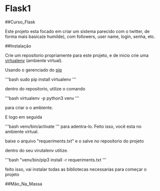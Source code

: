 # Flask1

##Curso_Flask

Este projeto esta focado em criar um sistema parecido com o twitter, de forma mais basica(e humilde), com followers, user name, login, senha, etc. 


##Instalação

Crie um repositorio propriamente para este projeto, e de inicio crie uma [virtualenv](https://pypi.org/project/virtualenv/) (ambiente virtual).

Usando o gerenciado do [pip](https://pip.pypa.io/en/stable/) 

'''bash
sudo pip install virtualenv 
'''

dentro do repositorio, utilize o comando 

'''bash
virtualenv -p python3 venv
'''

para criar o o ambiente.

E logo em seguida 

'''bash
venv/bin/activate
'''
para adentra-lo. Feito isso, você esta no ambiente virtual.

baixe o arquivo "requeriments.txt" e o salve no repositorio do projeto

dentro do seu virutalenv utilize.

'''bash
"venv/bin/pip3 install -r requeriments.txt
'''

feito isso, vai instalar todas as bibliotecas necessarias para começar o projeto

##Mão_Na_Massa




